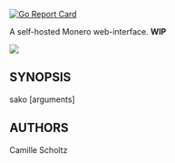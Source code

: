 [![Go Report Card](https://goreportcard.com/badge/github.com/onodera-punpun/sako)](https://goreportcard.com/report/github.com/onodera-punpun/sako)

A self-hosted Monero web-interface. **WIP**

![](https://punpun.moe/d3uc.png)


## SYNOPSIS

sako [arguments]


## AUTHORS

Camille Scholtz
